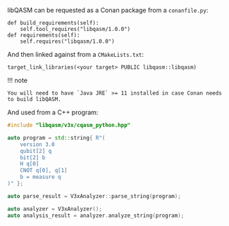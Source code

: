 libQASM can be requested as a Conan package from a `conanfile.py`:

```
def build_requirements(self):
    self.tool_requires("libqasm/1.0.0")
def requirements(self):
    self.requires("libqasm/1.0.0")
```

And then linked against from a `CMakeLists.txt`:

```
target_link_libraries(<your target> PUBLIC libqasm::libqasm)
```

!!! note

    You will need to have `Java JRE` >= 11 installed in case Conan needs to build libQASM.

And used from a C++ program:

```cpp
#include "libqasm/v3x/cqasm_python.hpp"

auto program = std::string{ R"(
    version 3.0
    qubit[2] q
    bit[2] b
    H q[0]
    CNOT q[0], q[1]
    b = measure q
)" };

auto parse_result = V3xAnalyzer::parse_string(program);

auto analyzer = V3xAnalyzer();
auto analysis_result = analyzer.analyze_string(program);
```
